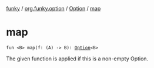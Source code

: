 [funky](../../index.md) / [org.funky.option](../index.md) / [Option](index.md) / [map](.)

# map

`fun <B> map(f: (A) -> B): `[`Option`](index.md)`<B>`

The given function is applied if this is a non-empty Option.

